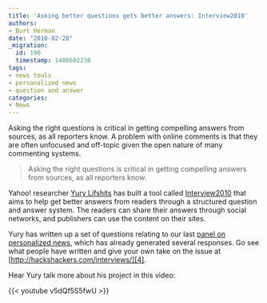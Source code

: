 ```yaml
---
title: 'Asking better questions gets better answers: Interview2010'
authors:
- Burt Herman
date: "2010-02-28"
_migration:
  id: 190
  timestamp: 1486602238
tags:
- news tools
- personalized news
- question and answer
categories:
- News
---
```


Asking the right questions is critical in getting compelling answers from sources, as all reporters know. A problem with online comments is that they are often unfocused and off-topic given the open nature of many commenting systems.

> Asking the right questions is critical in getting compelling answers from sources, as all reporters know.

Yahoo! researcher [Yury Lifshits][1] has built a tool called [Interview2010][2] that aims to help get better answers from readers through a structured question and answer system. The readers can share their answers through social networks, and publishers can use the content on their sites.

Yury has written up a set of questions relating to our last [panel on personalized news][3], which has already generated several responses. Go see what people have written and give your own take on the issue at [http://hackshackers.com/interviews/][4].

Hear Yury talk more about his project in this video:

{{< youtube v5dQf5S5fwU >}}

 [1]: http://twitter.com/yurylifshits
 [2]: http://www.interview2010.com
 [3]: http://hackshackers.com/2010/02/19/video-of-panel-on-future-of-personalized-news/
 [4]: http://hackshackers.com/interviews